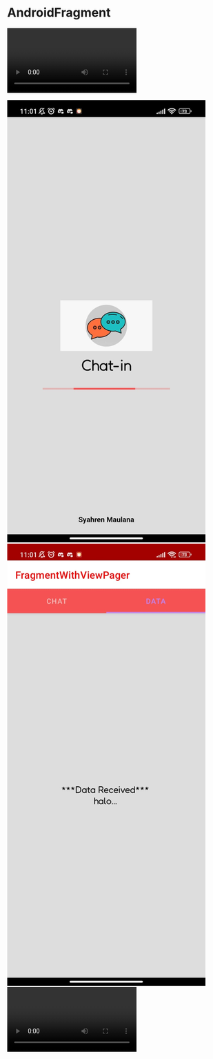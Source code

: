 # AndroidFragment

![Alt Teks](https://github.com/nerhays/AndroidFragment/blob/main/WhatsApp%20Video%202022-04-14%20at%2011.01.29.mp4)

![Alt Teks](https://github.com/nerhays/AndroidFragment/blob/main/WhatsApp%20Image%202022-04-14%20at%2011.01.24.jpeg)
![Alt Teks](https://github.com/nerhays/AndroidFragment/blob/main/WhatsApp%20Image%202022-04-14%20at%2011.01.25.jpeg)
![Alt Teks](https://github.com/nerhays/AndroidFragment/blob/main/WhatsApp%20Video%202022-04-14%20at%2011.01.29.mp4)
